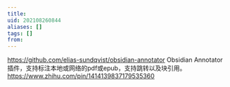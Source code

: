 ```yaml
---
title: 
uid: 202108260844
aliases: []
tags: []
from: 
---
```

https://github.com/elias-sundqvist/obsidian-annotator
Obsidian Annotator 插件，支持标注本地或网络的pdf或epub，支持跳转以及块引用。
https://www.zhihu.com/pin/1414139837179535360